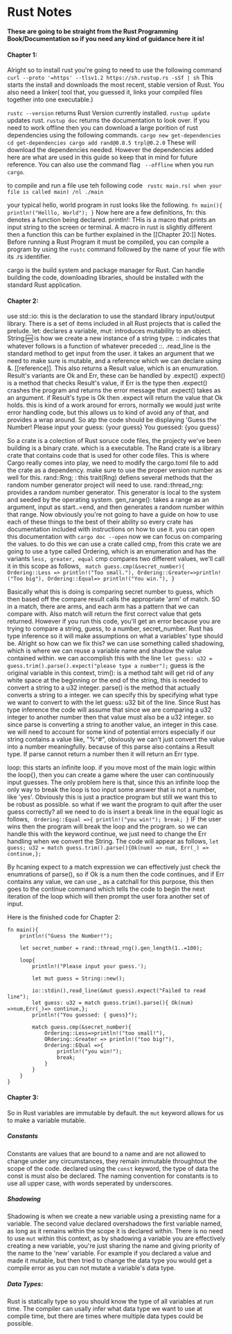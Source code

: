 # Rust Notes

**These are going to be straight from the Rust Programming Book/Documentation so if you need any kind of guidance here it is!**

#### Chapter 1:

Alright so to install rust you're going to need to use the following command `curl --proto '=https' --tlsv1.2 https://sh.rustup.rs -sSf | sh`
This starts the install and downloads the most recent, stable version of Rust. You also need a linker( tool that, you guessed it, links your compiled files together into one executable.)

`rustc --version` returns Rust Version currently installed. `rustup update` updates rust. `rustup doc` returns the documentation to look over. If you need to work offline then you can download a large porition of rust dependencies using the following commands.
`cargo new get-dependencies
cd get-dependencies
cargo add rand@0.8.5 trpl@0.2.0` These will download the dependencies needed. However the dependencies added here are what are used in this guide so keep that in mind for future reference. You can also use the command flag ` --offline` when you run `cargo`. 

to compile and run a file use teh following code ` rustc main.rs( when your file is called main) /nl ./main` 

your typical hello, world program in rust looks like the following. 
`fn main(){
println!("Helllo, World");
}` 
Now here are a few definitions, 
fn: this denotes a function being declared.
println!: THis is a macro that prints an input string to the screen or terminal.
A macro in rust is slightly different then a function this can be further explained in the [[Chapter 20:]] Notes. Before running a Rust Program it must be compiled, you can compile a program by using the `rustc` command followed by the name of your file with its .rs identifier. 

cargo is the build system and package manager for Rust. Can handle building the code, downloading libraries, should be installed with the standard Rust application. 

#### Chapter 2:

use std::io: this is the declaration to use the standard library input/output library. 
There is a set of items included in all Rust projects that is called the prelude. let: declares a variable, mut: introduces mutability to an object. String::new: is how we create a new instance of a string type. :: indicates that whatever follows is a function of whatever preceded ::. 
.read_line is the standard method to get input from the user. it takes an argument that we need to make sure is mutable, and a reference which we can declare using &. [[reference]]. This also returns a Result value, which is an enumuration. Result's variants are Ok and Err, these can be handled by .expect()
.expect() is a method that checks Result's value, if Err is the type then .expect() crashes the program and returns the error message that .expect() takes as an argument. if Result's type is Ok then .expect will return the value that Ok holds. 
this is kind of a work around for errors, normally we would just write error handling code, but this allows us to kind of avoid any of that, and provides a wrap around. 
So atp the code should be displaying 
'Guess the Number!
Please input your guess:
{your guess}
You guessed: {you guess}`

So a crate is a colection of Rust soruce code files, the projecty we've been building is a binary crate. which is a executable. The Rand crate is a library crate that contains code that is used for other code files. This is where Cargo really comes into play, we need to modify the cargo.toml file to add the crate as a dependency. make sure to use the proper version number as well for this. 
	rand::Rng; : this trait(Rng) defiens several methods that the random number generator project will need to use. rand::thread_rng: provides a random number generator. This generator is local to the system and seeded by the operating system. gen_range(): takes a range as an argument, input as start..=end, and then generates a random number within that range. 
Now obviously you're not going to have a guide on how to use each of these things to the best of their ability so every crate has documentation included with instructions on how to use it. you can open this documentation with `cargo doc --open` 
now we can focus on comparing the values. to do this we can use a crate called cmp, from this crate we are going to use a type called Ordering, which is an enumeration and has the variants `less, greater, equal` cmp compares two different values, we'll call it in this scope as follows,
` match guess.cmp(&secret_number){
	Ordering::Less => println!("Too small."),
	Ordering::Greater=>println!("Too big"),
	Ordering::Equal=> println!("You win."),
}`

Basically what this is doing is comparing secret number to guess, which then based off the compare result calls the appropriate 'arm' of match. SO in a match, there are arms, and each arm has a pattern that we can compare with. Also match will return the first correct value that gets returned. However if you run this code, you'll get an error because you are trying to compare a string, guess, to a number, secret_number. Rust has type inference so it will make assumptions on what a variables' type should be. 
Alright so how can we fix this? we can use something called shadowing, which is where we can reuse a variable name and shadow the value contained within.
we can accomplish this with the line `let guess: u32 = guess.trim().parse().expect("please type a number");`
guess is the original variable in this context, trim(): is a method taht will get rid of any white space at the beginning or the end of the string, this is needed to convert a string to a u32 integer. parse() is the method that actually converts a string to a integer. we can specify this by specifying what type we want to convert to with the let guess: u32 bit of the line. Since Rust has type inference the code will assume that since we are comparing a u32 integer to another number then that value must also be a u32 integer. so since parse is converting a string to another value, an integer in this case. we will need to account for some kind of potential errors especially if our string contains a value like, "%^#", obviously we can't just convert the value into a number meaningfully. because of this parse also contains a Result type. If parse cannot return a number then it will return an Err type.

loop: this starts an infinite loop.
if you move most of the main logic within the loop{}, then you can create a game where the user can continuously input guesses. The only problem here is that, since this an infinite loop the only way to break the loop is too input some answer that is not a number, like 'yes'. Obviously this is just a practice program but still we want this to be robust as possible.
so what if we want the program to quit after the user guess correctly? all we need to do is insert a break line in the equal logic as follows,
` Ordering::Equal =>{
	println!("you win!");
	break;
	}`
IF the user wins then the program will break the loop and the program.
so we can handle this with the keyword continue, we just need to change the Err handling when we convert the String. The code will appear as follows,
`let guess; u32 = match guess.trim().parse(){Ok(num) => num, Err(_) => continue,};` 

By hcaning expect to a match expression we can effectively just check the enumrations of parse(), so if Ok is a num then the code continues, and if Err contains any value, we can use _ as a catchall for this purpose, this then goes to the continue command which tells the code to begin the next iteration of the loop which will then prompt the user fora another set of input. 

Here is the finished code for Chapter 2: 

	fn main(){
  		println!("Guess the Number!");

  		let secret_number = rand::thread_rng().gen_length(1..=100);

  		loop{
    		println!("Please input your guess.');
  
    		let mut guess = String::new();

    		io::stdin(),read_line(&mut guess).expect("Failed to read line");
	  		let guess: u32 = match guess.trim().parse(){ Ok(num) =>num,Err(_)=> continue,};
    		println!("You guessed: { guess}");

    		match guess.cmp(&secret_number){
     			Ordering::Less=>println!("too small!"),
      			ORdering::Greater => println!("too big!"),
      			Ordering::EQual =>{
       				println!("you win!");
        			break;
      			}
    		}
  		}
	}


#### Chapter 3:

So in Rust variables are immutable by default. the `mut` keyword allows for us to make a variable mutable.
##### Constants
Constants are values that are bound to a name and are not allowed to change under any circumstances, they remain immutable throughtout the scope of the code. declared using the `const` keyword, the type of data the const is must also be declared. The naming convention for constants is to use all upper case, with words seperated by underscores. 
##### Shadowing
Shadowing is when we create a new variable using a prexisting name for a variable. The second value declared overshadows the first variable named, as long as it remains within the scope it is declared within. There is no need to use `mut` within this context, as by shadowing a variable you are effectively creating a new variable, you're just sharing the name and giving priority of the name to the 'new' variable. For example if you declared a value and made it mutable, but then tried to change the data type you would get a compile error as you can not mutate a variable's data type. 

##### Data Types: 
Rust is statically type so you should know the type of all variables at run time. The compiler can usally infer what data type we want to use at compile time, but there are times where multiple data types could be possible. 

